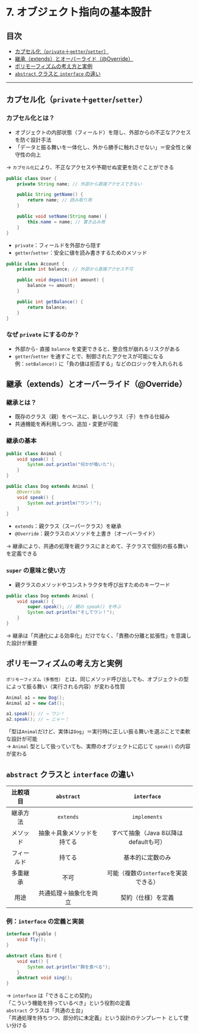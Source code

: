 # 7. オブジェクト指向の基本設計
## 目次

- [カプセル化（`private`＋`getter`/`setter`）](#1)
- [継承（extends）とオーバーライド（@Override）](#2)
- [ポリモーフィズムの考え方と実例](#3)
- [`abstract` クラスと `interface` の違い](#4)


---

<a id="1"></a>

## カプセル化（`private`＋`getter`/`setter`）

### カプセル化とは？
- オブジェクトの内部状態（フィールド）を隠し、外部からの不正なアクセスを防ぐ設計手法
- 「データと振る舞いを一体化し、外から勝手に触れさせない」＝安全性と保守性の向上  

→ `カプセル化`により、不正なアクセスや予期せぬ変更を防ぐことができる

```java
public class User {
    private String name; // 外部から直接アクセスできない

    public String getName() {
        return name; // 読み取り用
    }

    public void setName(String name) {
        this.name = name; // 書き込み用
    }
}
```

- `private`：フィールドを外部から隠す
- `getter`/`setter`：安全に値を読み書きするためのメソッド  

```java
public class Account {
    private int balance; // 外部から直接アクセス不可

    public void deposit(int amount) {
        balance += amount;
    }

    public int getBalance() {
        return balance;
    }
}
```

### なぜ `private` にするのか？
- 外部から- 直接 `balance` を変更できると、整合性が崩れるリスクがある
- `getter`/`setter` を通すことで、制御されたアクセスが可能になる  
    例：`setBalance()` に「負の値は拒否する」などのロジックを入れられる


<a id="2"></a>

## 継承（extends）とオーバーライド（@Override）

### 継承とは？

- 既存のクラス（親）をベースに、新しいクラス（子）を作る仕組み
- 共通機能を再利用しつつ、追加・変更が可能

### 継承の基本

```java
public class Animal {
    void speak() {
        System.out.println("何かが鳴いた");
    }
}

public class Dog extends Animal {
    @Override
    void speak() {
        System.out.println("ワン！");
    }
}
```

- `extends`：親クラス（スーパークラス）を継承
- `@Override`：親クラスのメソッドを上書き（オーバーライド）  

→ 継承により、共通の処理を親クラスにまとめて、子クラスで個別の振る舞いを定義できる

### `super` の意味と使い方

- 親クラスのメソッドやコンストラクタを呼び出すためのキーワード

```java
public class Dog extends Animal {
    void speak() {
        super.speak(); // 親の speak() を呼ぶ
        System.out.println("そしてワン！");
    }
}
```

→ 継承は「共通化による効率化」だけでなく、「責務の分離と拡張性」を意識した設計が重要


<a id="3"></a>

## ポリモーフィズムの考え方と実例

`ポリモーフィズム（多態性）` とは、同じメソッド呼び出しでも、オブジェクトの型によって振る舞い（実行される内容）が変わる性質


```java
Animal a1 = new Dog();
Animal a2 = new Cat();

a1.speak(); // → ワン！
a2.speak(); // → ニャー！
```

「型は`Animal`だけど、実体は`Dog`」＝実行時に正しい振る舞いを選ぶことで柔軟な設計が可能  
→ `Animal` 型として扱っていても、実際のオブジェクトに応じて `speak()` の内容が変わる


<a id="4"></a>

## `abstract` クラスと `interface` の違い

| 比較項目 | `abstract` | `interface` |  
|:--:|:--:|:--:|  
| 継承方法 | `extends` | `implements` |  
| メソッド | 抽象＋具象メソッドを持てる | すべて抽象（Java 8以降はdefaultも可） |  
| フィールド | 持てる | 基本的に定数のみ |  
| 多重継承 | 不可 | 可能（複数の`interface`を実装できる） |  
| 用途 | 共通処理＋抽象化を両立 | 契約（仕様）を定義 |  


### 例：`interface` の定義と実装

```java
interface Flyable {
    void fly();
}

abstract class Bird {
    void eat() {
        System.out.println("餌を食べる");
    }
    abstract void sing();
}
```

→ 
`interface` は「できることの契約」  
    「こういう機能を持っているべき」という役割の定義  
`abstract` クラスは「共通の土台」  
    「共通処理を持ちつつ、部分的に未定義」という設計のテンプレート
として使い分ける


